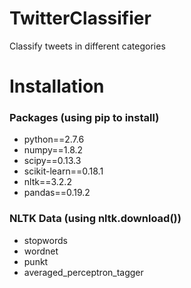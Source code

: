 
# TwitterClassifier
Classify tweets in different categories

# Installation

### Packages (using pip to install)
- python==2.7.6
- numpy==1.8.2
- scipy==0.13.3
- scikit-learn==0.18.1
- nltk==3.2.2
- pandas==0.19.2

### NLTK Data (using nltk.download())
- stopwords
- wordnet
- punkt
- averaged_perceptron_tagger

